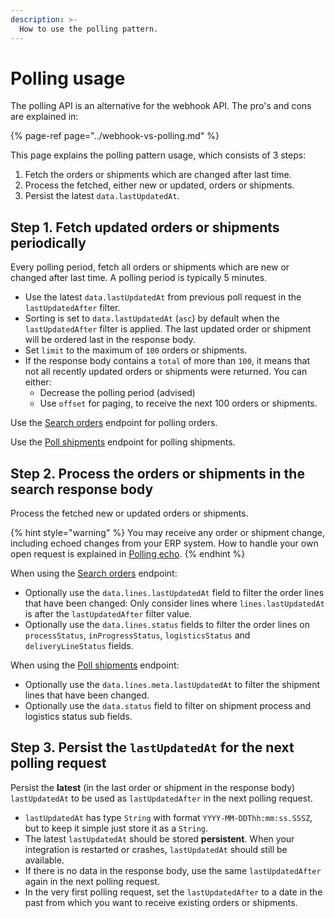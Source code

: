 ```yaml
---
description: >-
  How to use the polling pattern.
---
```


# Polling usage

The polling API is an alternative for the webhook API. The pro's and cons are explained in:

{% page-ref page="../webhook-vs-polling.md" %}

This page explains the polling pattern usage, which consists of 3 steps:

1. Fetch the orders or shipments which are changed after last time.
2. Process the fetched, either new or updated, orders or shipments.
3. Persist the latest `data.lastUpdatedAt`.

## Step 1. Fetch updated orders or shipments periodically

Every polling period, fetch all orders or shipments which are new or changed after last time. A polling period is typically 5 minutes.

* Use the latest `data.lastUpdatedAt` from previous poll request in the `lastUpdatedAfter` filter.
* Sorting is set to `data.lastUpdatedAt` (`asc`) by default when the `lastUpdatedAfter` filter is applied. The last updated order or shipment will be ordered last in the response body.
* Set `limit` to the maximum of `100` orders or shipments.
* If the response body contains a `total` of more than `100`, it means that not all recently updated orders or shipments were returned. You can either:
  * Decrease the polling period (advised)
  * Use `offset` for paging, to receive the next 100 orders or shipments.

Use the [Search orders](https://swagger-ui.accp.tradecloud1.com/?url=https://api.accp.tradecloud1.com/v2/order-search/specs.yaml#/order-search/searchRoute) endpoint for polling orders.

Use the [Poll shipments](https://swagger-ui.accp.tradecloud1.com/?url=https://api.accp.tradecloud1.com/v2/shipment/specs.yaml#/shipment/pollShipmentsRoute) endpoint for polling shipments.

## Step 2. Process the orders or shipments in the search response body

Process the fetched new or updated orders or shipments.

{% hint style="warning" %}
You may receive any order or shipment change, including echoed changes from your ERP system. How to handle your own open request is explained in [Polling echo](echo.md).
{% endhint %}

When using the [Search orders](https://swagger-ui.accp.tradecloud1.com/?url=https://api.accp.tradecloud1.com/v2/order-search/specs.yaml#/order-search/searchRoute) endpoint:

* Optionally use the `data.lines.lastUpdatedAt` field to filter the order lines that have been changed: Only consider lines where `lines.lastUpdatedAt` is after the `lastUpdatedAfter` filter value.
* Optionally use the `data.lines.status` fields to filter the order lines on `processStatus`, `inProgressStatus`, `logisticsStatus` and `deliveryLineStatus` fields.

When using the [Poll shipments](https://swagger-ui.accp.tradecloud1.com/?url=https://api.accp.tradecloud1.com/v2/shipment/specs.yaml#/shipment/pollShipmentsRoute) endpoint:

* Optionally use the `data.lines.meta.lastUpdatedAt` to filter the shipment lines that have been changed.
* Optionally use the `data.status` field to filter on shipment process and logistics status sub fields.

## Step 3. Persist the `lastUpdatedAt` for the next polling request

Persist the **latest** \(in the last order or shipment in the response body\) `lastUpdatedAt` to be used as `lastUpdatedAfter` in the next polling request.

* `lastUpdatedAt` has type `String` with format `YYYY-MM-DDThh:mm:ss.SSSZ`, but to keep it simple just store it as a `String`.
* The latest `lastUpdatedAt` should be stored **persistent**. When your integration is restarted or crashes, `lastUpdatedAt` should still be available.
* If there is no data in the response body, use the same `lastUpdatedAfter` again in the next polling request.
* In the very first polling request, set the `lastUpdatedAfter` to a date in the past from which you want to receive existing orders or shipments.
